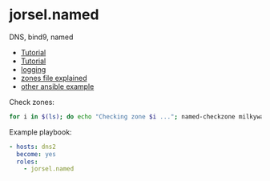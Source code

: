 # jorsel.named

DNS, bind9, named

- [Tutorial](http://www.zytrax.com/books/dns/ch7/queries.html)
- [Tutorial](https://www.digitalocean.com/community/tutorials/how-to-configure-bind-as-a-caching-or-forwarding-dns-server-on-ubuntu-14-04)
- [logging](http://www.zytrax.com/books/dns/ch7/logging.html)
- [zones file explained](https://help.dyn.com/how-to-format-a-zone-file/)
- [other ansible example](https://github.com/systemli/ansible-role-bind9/blob/master/templates/bind/zones/db.template.j2)

Check zones:

```bash
for i in $(ls); do echo "Checking zone $i ..."; named-checkzone milkywaygalaxy.be $i; echo ; done
```

Example playbook:

```yml
- hosts: dns2
  become: yes
  roles:
    - jorsel.named
```